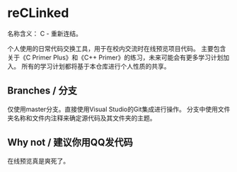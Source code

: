 # reCLinked
名称含义： C - 重新连结。

个人使用的日常代码交换工具，用于在校内交流时在线预览项目代码。
主要包含关于《C Primer Plus》和《C++ Primer》的练习，未来可能会有更多学习计划加入。
所有的学习计划都将基于本仓库进行个人性质的共享。

## Branches / 分支
仅使用master分支。直接使用Visual Studio的Git集成进行操作。
分支中使用文件夹名称和文件内注释来确定源代码及其文件夹的主题。

## Why not / 建议你用QQ发代码
在线预览真是爽死了。